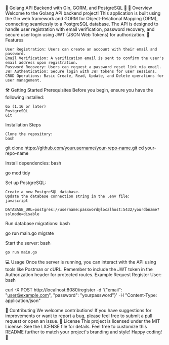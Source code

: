 🌟 Golang API Backend with Gin, GORM, and PostgreSQL 🌟
📖 Overview
Welcome to the Golang API backend project! This application is built using the Gin web framework and GORM for Object-Relational Mapping (ORM), connecting seamlessly to a PostgreSQL database. The API is designed to handle user registration with email verification, password recovery, and secure user login using JWT (JSON Web Tokens) for authorization.
🚀 Features

    User Registration: Users can create an account with their email and password.
    Email Verification: A verification email is sent to confirm the user's email address upon registration.
    Password Recovery: Users can request a password reset link via email.
    JWT Authentication: Secure login with JWT tokens for user sessions.
    CRUD Operations: Basic Create, Read, Update, and Delete operations for user management.

🛠 Getting Started
Prerequisites
Before you begin, ensure you have the following installed:

    Go (1.16 or later)
    PostgreSQL
    Git

Installation Steps

    Clone the repository:
    bash

git clone https://github.com/yourusername/your-repo-name.git
cd your-repo-name

Install dependencies:
bash

go mod tidy

Set up PostgreSQL:

    Create a new PostgreSQL database.
    Update the database connection string in the .env file:
    javascript

    DATABASE_URL=postgres://username:password@localhost:5432/yourdbname?sslmode=disable

Run database migrations:
bash

go run main.go migrate

Start the server:
bash

    go run main.go

💻 Usage
Once the server is running, you can interact with the API using tools like Postman or cURL. Remember to include the JWT token in the Authorization header for protected routes.
Example Request
Register User:
bash

curl -X POST http://localhost:8080/register -d '{"email": "user@example.com", "password": "yourpassword"}' -H "Content-Type: application/json"

🤝 Contributing
We welcome contributions! If you have suggestions for improvements or want to report a bug, please feel free to submit a pull request or open an issue.
📄 License
This project is licensed under the MIT License. See the LICENSE file for details. Feel free to customize this README further to match your project's branding and style! Happy coding! 🎉
